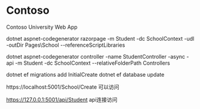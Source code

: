 # Contoso
Contoso University Web App


<!-- Server=mysql;Port=4000;Database=votes;User=root;SslMode=None

Server=localhost;Database=test;Uid=root;Pwd=123456; -->

dotnet aspnet-codegenerator razorpage -m Student -dc SchoolContext -udl -outDir Pages\School --referenceScriptLibraries

dotnet aspnet-codegenerator controller -name StudentController -async -api -m Student -dc SchoolContext --relativeFolderPath Controllers

dotnet ef migrations add InitialCreate
dotnet ef database update

https://localhost:5001/School/Create 可以访问

https://127.0.0.1:5001/api/Student   api连接访问